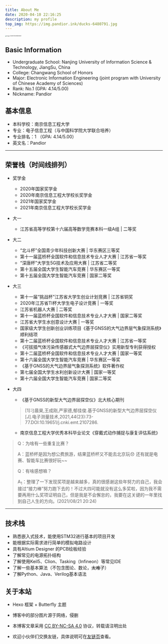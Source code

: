 ```yaml
---
title: About Me
date: 2020-04-10 22:16:25
description: my profile
top_img: https://img.pandior.ink/ducks-6480791.jpg
---
```




<img src="https://img.pandior.ink/cat-3764565_1920.jpg?imageMogr2/auto-orient/format/png/blur/1x0/quality/100|watermark/2/text/cGFuZGlvci5pbms=/font/dmlqYXlh/fontsize/1760/fill/IzdFOEM4QQ==/dissolve/65/gravity/SouthEast/dx/20/dy/20|imageslim" alt="image-20200725093636551" style="zoom: 25%;" />

## Basic Information

- Undergraduate School:  Nanjing University of Information Science & Technology, JiangSu, China
- College: Changwang School of Honors
- Major: Electronic Information Engineering (joint program with University of Chinese Academy of Sciences)
- Rank: No.1 (GPA: 4.14/5.00)
- Nickname: Pandior

## 基本信息

* 本科学校：南京信息工程大学
* 专业：电子信息工程（与中国科学院大学联合培养）
* 专业排名：1 （GPA: 4.14/5.00）
* 英文名：Pandior 

---

## 荣誉栈（时间线排列）

- 奖学金
  - 2020年国家奖学金
  - 2020年南京信息工程大学校长奖学金
  - 2021年国家奖学金
  - 2021年南京信息工程大学校长奖学金
- 大一
  - 江苏省高等学校第十六届高等数学竞赛本科一级A组 | 二等奖
- 大二
  - “北斗杯”全国青少年科技创新大赛 | 华东赛区三等奖
  - 第十一届蓝桥杯全国软件和信息技术专业人才大赛 | 江苏省一等奖
  - “深唐杯”大学生5G技术及应用大赛 | 江苏省二等奖
  - 第十五届全国大学生智能汽车竞赛 | 华东赛区一等奖
  - 第十五届全国大学生智能汽车竞赛 | 国家二等奖
- 大三
  - 第十一届“挑战杯”江苏省大学生创业计划竞赛 | 江苏省铜奖
  - 2020年江苏省TI杯大学生电子设计竞赛 | 一等奖
  - 江苏省机器人大赛 | 二等奖
  - 第十一届蓝桥杯全国软件和信息技术专业人才大赛 | 国家二等奖
  - 江苏省大学生水创意设计大赛 | 一等奖
  - 国家级大学生创新创业训练项目《基于GNSS的大气边界层气象探测系统》顺利结项
  - 第十二届蓝桥杯全国软件和信息技术专业人才大赛 | 江苏省一等奖
  - 《可拔插气体污染传感器式大气边界层探空仪》实用新型专利获得授权
  - 第十二届蓝桥杯全国软件和信息技术专业人才大赛 | 国家一等奖
  - 第十六届全国大学生智能汽车竞赛 | 华东赛区一等奖
  - 《基于GNSS的大气边界层气象探测系统》软件著作权
  - 第七届全国大学生水利创新设计大赛 | 国家一等奖
  - 第十六届全国大学生智能汽车竞赛 | 国家二等奖
- 大四
  - 《基于GNSS的新型大气边界层探空仪》北大核心期刊
  
  > [1]刁晨昊,王成刚,严家德,郁佳俊.基于GNSS的新型大气边界层探空仪[J].电子测量技术,2021,44(23):73-77.DOI:10.19651/j.cnki.emt.2107286.
  
  - 南京信息工程大学优秀本科毕业论文《穿戴式动作捕捉与康复评估系统》


> Q：为啥有一些重复比赛？
>
> A：蓝桥杯是因为想公费旅游，结果蓝桥杯又不能去北京玩:disappointed: 还有就是电赛、智能车比赛很好玩~~
>
> Q：有啥感想嘛？
>
> A<sub>1</sub>：整理了一下发现奖项是越来越多，真的很感谢这些年努力的自己，我会接过“接力棒”努力跑下去的！不过大四可能就没有这么多奖啦，因为我不需要再用什么奖项证明自己，但是我是不会懈怠的，我要在这关键的一年里找到自己人生的方向。(2021/08/21 20:24)

---

## 技术栈

- 熟悉嵌入式技术，能使用STM32进行基本的项目开发
- 能根据实际需求进行简单的模拟电路设计
- 具有Altium Designer 的PCB绘板经验
- 了解常见的电源拓扑结构
- 了解使用Keil5、Clion、Tasking（Infineon）等常见IDE
- 了解一些基本算法（不包含图论、数论，~~太难了~~）
- 了解Python、Java、Verilog基本语法

## 关于本站

- Hexo 框架 + Butterfly 主题

- 博客中的部分图片源于网络，侵删

- 本博客文章采用 [CC BY-NC-SA 4.0](https://creativecommons.org/licenses/by-nc-sa/4.0/) 协议，转载请注明出处

- 欢迎小伙伴们交换友链，具体说明可在[友链页](https://pandior.ink/link/)查看。



